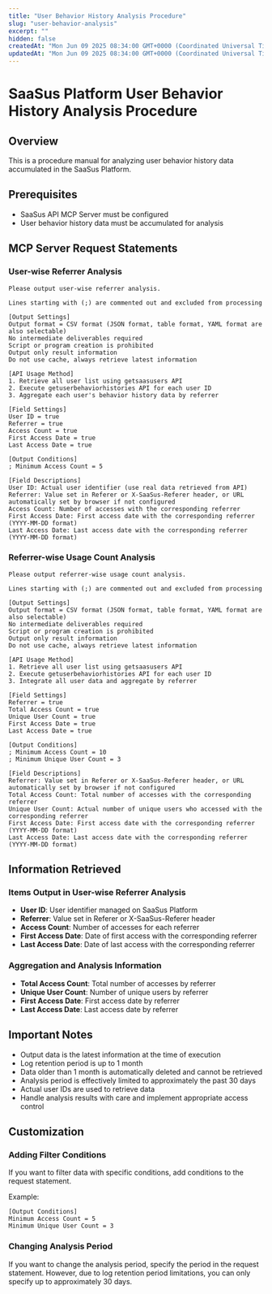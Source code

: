 ```yaml
---
title: "User Behavior History Analysis Procedure"
slug: "user-behavior-analysis"
excerpt: ""
hidden: false
createdAt: "Mon Jun 09 2025 08:34:00 GMT+0000 (Coordinated Universal Time)"
updatedAt: "Mon Jun 09 2025 08:34:00 GMT+0000 (Coordinated Universal Time)"
---
```


# SaaSus Platform User Behavior History Analysis Procedure

## Overview
This is a procedure manual for analyzing user behavior history data accumulated in the SaaSus Platform.

## Prerequisites
- SaaSus API MCP Server must be configured
- User behavior history data must be accumulated for analysis

## MCP Server Request Statements

### User-wise Referrer Analysis
```
Please output user-wise referrer analysis.

Lines starting with (;) are commented out and excluded from processing

[Output Settings]
Output format = CSV format (JSON format, table format, YAML format are also selectable)
No intermediate deliverables required
Script or program creation is prohibited
Output only result information
Do not use cache, always retrieve latest information

[API Usage Method]
1. Retrieve all user list using getsaasusers API
2. Execute getuserbehaviorhistories API for each user ID
3. Aggregate each user's behavior history data by referrer

[Field Settings]
User ID = true
Referrer = true
Access Count = true
First Access Date = true
Last Access Date = true

[Output Conditions]
; Minimum Access Count = 5

[Field Descriptions]
User ID: Actual user identifier (use real data retrieved from API)
Referrer: Value set in Referer or X-SaaSus-Referer header, or URL automatically set by browser if not configured
Access Count: Number of accesses with the corresponding referrer
First Access Date: First access date with the corresponding referrer (YYYY-MM-DD format)
Last Access Date: Last access date with the corresponding referrer (YYYY-MM-DD format)

```

### Referrer-wise Usage Count Analysis
```
Please output referrer-wise usage count analysis.

Lines starting with (;) are commented out and excluded from processing

[Output Settings]
Output format = CSV format (JSON format, table format, YAML format are also selectable)
No intermediate deliverables required
Script or program creation is prohibited
Output only result information
Do not use cache, always retrieve latest information

[API Usage Method]
1. Retrieve all user list using getsaasusers API
2. Execute getuserbehaviorhistories API for each user ID
3. Integrate all user data and aggregate by referrer

[Field Settings]
Referrer = true
Total Access Count = true
Unique User Count = true
First Access Date = true
Last Access Date = true

[Output Conditions]
; Minimum Access Count = 10
; Minimum Unique User Count = 3

[Field Descriptions]
Referrer: Value set in Referer or X-SaaSus-Referer header, or URL automatically set by browser if not configured
Total Access Count: Total number of accesses with the corresponding referrer
Unique User Count: Actual number of unique users who accessed with the corresponding referrer
First Access Date: First access date with the corresponding referrer (YYYY-MM-DD format)
Last Access Date: Last access date with the corresponding referrer (YYYY-MM-DD format)

```

## Information Retrieved

### Items Output in User-wise Referrer Analysis
- **User ID**: User identifier managed on SaaSus Platform
- **Referrer**: Value set in Referer or X-SaaSus-Referer header
- **Access Count**: Number of accesses for each referrer
- **First Access Date**: Date of first access with the corresponding referrer
- **Last Access Date**: Date of last access with the corresponding referrer

### Aggregation and Analysis Information
- **Total Access Count**: Total number of accesses by referrer
- **Unique User Count**: Number of unique users by referrer
- **First Access Date**: First access date by referrer
- **Last Access Date**: Last access date by referrer

## Important Notes

- Output data is the latest information at the time of execution
- Log retention period is up to 1 month
- Data older than 1 month is automatically deleted and cannot be retrieved
- Analysis period is effectively limited to approximately the past 30 days
- Actual user IDs are used to retrieve data
- Handle analysis results with care and implement appropriate access control

## Customization

### Adding Filter Conditions
If you want to filter data with specific conditions, add conditions to the request statement.

Example:
```
[Output Conditions]
Minimum Access Count = 5
Minimum Unique User Count = 3
```

### Changing Analysis Period
If you want to change the analysis period, specify the period in the request statement. However, due to log retention period limitations, you can only specify up to approximately 30 days.
